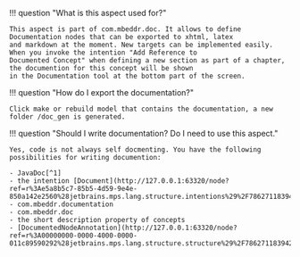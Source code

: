 !!! question "What is this aspect used for?"

    This aspect is part of com.mbeddr.doc. It allows to define Documentation nodes that can be exported to xhtml, latex
    and markdown at the moment. New targets can be implemented easily. When you invoke the intention "Add Reference to
    Documented Concept" when defining a new section as part of a chapter, the documention for this concept will be shown
    in the Documentation tool at the bottom part of the screen.

!!! question "How do I export the documentation?"

    Click make or rebuild model that contains the documentation, a new folder /doc_gen is generated.

!!! question "Should I write documentation? Do I need to use this aspect."

    Yes, code is not always self docmenting. You have the following possibilities for writing documention: 

    - JavaDoc[^1] 
    - the intention [Document](http://127.0.0.1:63320/node?ref=r%3Ae5a8b5c7-85b5-4d59-9e4e-850a142e2560%28jetbrains.mps.lang.structure.intentions%29%2F7862711839424636005)
    - com.mbeddr.documentation
    - com.mbeddr.doc
    - the short description property of concepts
    - [DocumentedNodeAnnotation](http://127.0.0.1:63320/node?ref=r%3A00000000-0000-4000-0000-011c89590292%28jetbrains.mps.lang.structure.structure%29%2F7862711839422615209)

[^3]:[Use javadoc liberally](http://www.javapractices.com/topic/TopicAction.do?Id=60)